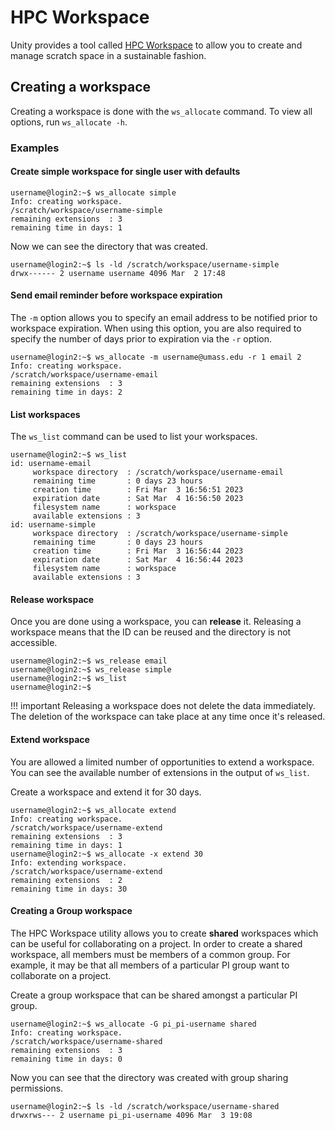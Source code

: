# HPC Workspace

Unity provides a tool called [HPC Workspace](https://github.com/holgerBerger/hpc-workspace) to allow you to create and manage scratch space in a sustainable fashion.

## Creating a workspace

Creating a workspace is done with the `ws_allocate` command.
To view all options, run `ws_allocate -h`.

### Examples

#### Create simple workspace for single user with defaults

```
username@login2:~$ ws_allocate simple
Info: creating workspace.
/scratch/workspace/username-simple
remaining extensions  : 3
remaining time in days: 1
```

Now we can see the directory that was created.

```
username@login2:~$ ls -ld /scratch/workspace/username-simple
drwx------ 2 username username 4096 Mar  2 17:48
```

#### Send email reminder before workspace expiration

The `-m` option allows you to specify an email address to be notified prior to workspace expiration.
When using this option, you are also required to specify the number of days prior to expiration via the `-r` option.

```
username@login2:~$ ws_allocate -m username@umass.edu -r 1 email 2
Info: creating workspace.
/scratch/workspace/username-email
remaining extensions  : 3
remaining time in days: 2
```

#### List workspaces

The `ws_list` command can be used to list your workspaces.

```
username@login2:~$ ws_list 
id: username-email
     workspace directory  : /scratch/workspace/username-email
     remaining time       : 0 days 23 hours
     creation time        : Fri Mar  3 16:56:51 2023
     expiration date      : Sat Mar  4 16:56:50 2023
     filesystem name      : workspace
     available extensions : 3
id: username-simple
     workspace directory  : /scratch/workspace/username-simple
     remaining time       : 0 days 23 hours
     creation time        : Fri Mar  3 16:56:44 2023
     expiration date      : Sat Mar  4 16:56:44 2023
     filesystem name      : workspace
     available extensions : 3
```

#### Release workspace

Once you are done using a workspace, you can **release** it.
Releasing a workspace means that the ID can be reused and the directory is not accessible.

```
username@login2:~$ ws_release email
username@login2:~$ ws_release simple
username@login2:~$ ws_list
username@login2:~$
```

!!! important 
    Releasing a workspace does not delete the data immediately.
    The deletion of the workspace can take place at any time once it's released.

#### Extend workspace

You are allowed a limited number of opportunities to extend a workspace.
You can see the available number of extensions in the output of `ws_list`.

Create a workspace and extend it for 30 days.

```
username@login2:~$ ws_allocate extend
Info: creating workspace.
/scratch/workspace/username-extend
remaining extensions  : 3
remaining time in days: 1
username@login2:~$ ws_allocate -x extend 30
Info: extending workspace.
/scratch/workspace/username-extend
remaining extensions  : 2
remaining time in days: 30
```

#### Creating a Group workspace

The HPC Workspace utility allows you to create **shared** workspaces which can be useful for collaborating on a project.
In order to create a shared workspace, all members must be members of a common group.
For example, it may be that all members of a particular PI group want to collaborate on a project.

Create a group workspace that can be shared amongst a particular PI group.

```
username@login2:~$ ws_allocate -G pi_pi-username shared
Info: creating workspace.
/scratch/workspace/username-shared
remaining extensions  : 3
remaining time in days: 0
```

Now you can see that the directory was created with group sharing permissions.

```
username@login2:~$ ls -ld /scratch/workspace/username-shared 
drwxrws--- 2 username pi_pi-username 4096 Mar  3 19:08
```
